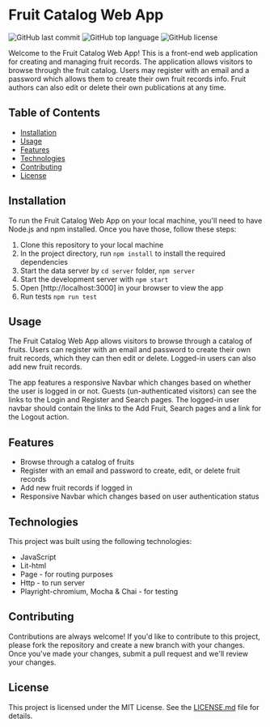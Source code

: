 # Fruit Catalog Web App

![GitHub last commit](https://img.shields.io/github/last-commit/MKirovBG/fruit-catalog-web-app?style=flat-square)
![GitHub top language](https://img.shields.io/github/languages/top/MKirovBG/fruit-catalog-web-app?style=flat-square)
![GitHub license](https://img.shields.io/github/license/MKirovBG/fruit-catalog-web-app?style=flat-square)

Welcome to the Fruit Catalog Web App! This is a front-end web application for creating and managing fruit records. The application allows visitors to browse through the fruit catalog. Users may register with an email and a password which allows them to create their own fruit records info. Fruit authors can also edit or delete their own publications at any time.

## Table of Contents

- [Installation](#installation)
- [Usage](#usage)
- [Features](#features)
- [Technologies](#technologies)
- [Contributing](#contributing)
- [License](#license)

## Installation

To run the Fruit Catalog Web App on your local machine, you'll need to have Node.js and npm installed. Once you have those, follow these steps:

1. Clone this repository to your local machine
2. In the project directory, run `npm install` to install the required dependencies
3. Start the data server by `cd server` folder, `npm server`
4. Start the development server with `npm start`
5. Open [http://localhost:3000] in your browser to view the app
6. Run tests `npm run test`

## Usage

The Fruit Catalog Web App allows visitors to browse through a catalog of fruits. Users can register with an email and password to create their own fruit records, which they can then edit or delete. Logged-in users can also add new fruit records.

The app features a responsive Navbar which changes based on whether the user is logged in or not. Guests (un-authenticated visitors) can see the links to the Login and Register and Search pages. The logged-in user navbar should contain the links to the Add Fruit, Search pages and a link for the Logout action.

## Features

- Browse through a catalog of fruits
- Register with an email and password to create, edit, or delete fruit records
- Add new fruit records if logged in
- Responsive Navbar which changes based on user authentication status

## Technologies

This project was built using the following technologies:

- JavaScript
- Lit-html
- Page - for routing purposes
- Http - to run server
- Playright-chromium, Mocha & Chai - for testing

## Contributing

Contributions are always welcome! If you'd like to contribute to this project, please fork the repository and create a new branch with your changes. Once you've made your changes, submit a pull request and we'll review your changes.

## License

This project is licensed under the MIT License. See the [LICENSE.md](LICENSE.md) file for details.
